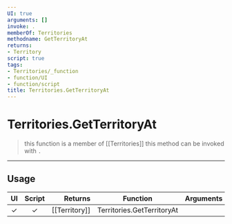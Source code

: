 ```yaml
---
UI: true
arguments: []
invoke: .
memberOf: Territories
methodname: GetTerritoryAt
returns:
- Territory
script: true
tags:
- Territories/_function
- function/UI
- function/script
title: Territories.GetTerritoryAt
---
```

# Territories.GetTerritoryAt
> this function is a member of [[Territories]]
> this method can be invoked with `.`
-----
## Usage
|  UI | Script | Returns | Function | Arguments |
|:---:|:------:|-------:|:--------:|:---------|
|✓|✓|[[Territory]]|Territories.GetTerritoryAt||
